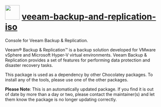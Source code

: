 ﻿# <img src="https://cdn.jsdelivr.net/gh/mkevenaar/chocolatey-packages@c47bdf43fc57a640b409a821fead080042245a3f/icons/veeam-backup-and-replication-iso.png" width="48" height="48"/> [veeam-backup-and-replication-iso](https://chocolatey.org/packages/veeam-backup-and-replication-iso)

Console for Veeam Backup & Replication.

Veeam® Backup & Replication™ is a backup solution developed for VMware vSphere and Microsoft Hyper-V virtual environments. Veeam Backup & Replication provides a set of features for performing data protection and disaster recovery tasks.

This package is used as a dependency by other Chocolatey packages. To install any of the tools, please use one of the other packages.

**Please Note**: This is an automatically updated package. If you find it is
out of date by more than a day or two, please contact the maintainer(s) and
let them know the package is no longer updating correctly.
